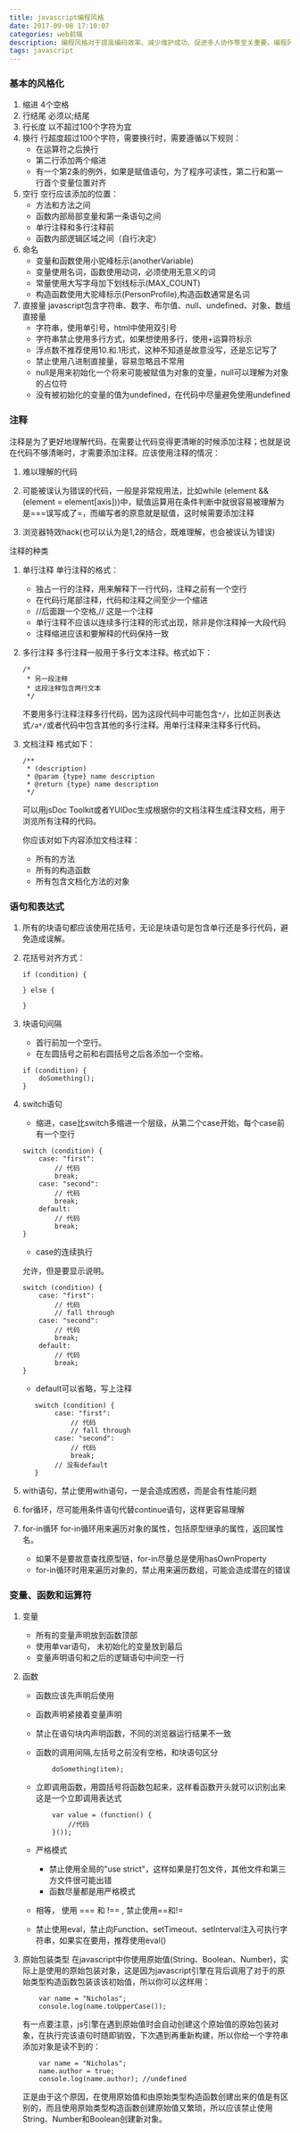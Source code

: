 ```yaml
---
title: javascript编程风格
date: 2017-09-08 17:10:07
categories: web前端
description: 编程风格对于提高编码效率、减少维护成功、促进多人协作等至关重要。编程风格一单确定，所有人编写的代码都是一致的，确定的，节省了大量阅读整理别人代码的时间，也更容易发现错误。且好的编程风格能避免很多不必要的、容易忽略的问题。
tags: javascript
---
```

<!-- more -->

### 基本的风格化

1. 缩进
    4个空格
2. 行结尾
    必须以;结尾
3. 行长度
    以不超过100个字符为宜
4. 换行
    行超度超过100个字符，需要换行时，需要遵循以下规则：
    - 在运算符之后换行
    - 第二行添加两个缩进
    - 有一个第2条的例外，如果是赋值语句，为了程序可读性，第二行和第一行首个变量位置对齐
5. 空行
    空行应该添加的位置：
    - 方法和方法之间
    - 函数内部局部变量和第一条语句之间
    - 单行注释和多行注释前
    - 函数内部逻辑区域之间（自行决定）
6. 命名
    - 变量和函数使用小驼峰标示(anotherVariable)
    - 变量使用名词，函数使用动词，必须使用无意义的词
    - 常量使用大写字母加下划线标示(MAX_COUNT)
    - 构造函数使用大驼峰标示(PersonProfile),构造函数通常是名词
7. 直接量
    javascript包含字符串、数字、布尔值、null、undefined、对象、数组直接量
    - 字符串，使用单引号，html中使用双引号
    - 字符串禁止使用多行方式，如果想使用多行，使用+运算符标示
    - 浮点数不推荐使用10.和.1形式，这种不知道是故意没写，还是忘记写了
    - 禁止使用八进制直接量，容易忽略且不常用
    - null是用来初始化一个将来可能被赋值为对象的变量，null可以理解为对象的占位符
    - 没有被初始化的变量的值为undefined，在代码中尽量避免使用undefined

### 注释

注释是为了更好地理解代码，在需要让代码变得更清晰的时候添加注释；也就是说在代码不够清晰时，才需要添加注释。应该使用注释的情况：

1. 难以理解的代码

2. 可能被误认为错误的代码，一般是非常规用法，比如while (element && (element = element[axis]))中，赋值运算用在条件判断中就很容易被理解为是===误写成了=，而编写者的原意就是赋值，这时候需要添加注释

3. 浏览器特效hack(也可以认为是1,2的结合，既难理解，也会被误认为错误)

注释的种类

1. 单行注释
    单行注释的格式：
    - 独占一行的注释，用来解释下一行代码，注释之前有一个空行
    - 在代码行尾部注释，代码和注释之间至少一个缩进
    - //后面跟一个空格,// 这是一个注释
    - 单行注释不应该以连续多行注释的形式出现，除非是你注释掉一大段代码
    - 注释缩进应该和要解释的代码保持一致
    
2. 多行注释
    多行注释一般用于多行文本注释。格式如下：
    ```
    /*
     * 另一段注释
     * 这段注释包含两行文本
     */
    ```
    不要用多行注释注释多行代码，因为这段代码中可能包含`*/`，比如正则表达式`/a*/`或者代码中包含其他的多行注释。用单行注释来注释多行代码。
3. 文档注释
    格式如下：
    ```
    /**
     * (description)
     * @param {type} name description
     * @return {type} name description
     */
    ```
    可以用jsDoc Toolkit或者YUIDoc生成根据你的文档注释生成注释文档，用于浏览所有注释的代码。
    
    你应该对如下内容添加文档注释：
    - 所有的方法
    - 所有的构造函数
    - 所有包含文档化方法的对象

### 语句和表达式
1. 所有的块语句都应该使用花括号，无论是块语句是包含单行还是多行代码，避免造成误解。
2. 花括号对齐方式：
    ```
    if (condition) {
            
    } else {
            
    }
    ```
3. 块语句间隔
   - 首行前加一个空行。
   - 在左圆括号之前和右圆括号之后各添加一个空格。
    ```
    if (condition) {
        doSomething();
    }
    ```
4. switch语句
    - 缩进，case比switch多缩进一个层级，从第二个case开始，每个case前有一个空行
    ```
    switch (condition) {
        case: "first":
            // 代码
            break;
        case: "second":
            // 代码
            break;
        default:
            // 代码
            break;
    }
    ```
    - case的连续执行
    
    允许，但是要显示说明。
    
    ```
    switch (condition) {
        case: "first":
            // 代码
            // fall through
        case: "second":
            // 代码
            break;
        default:
            // 代码
            break;
    }
    ```
    - default可以省略，写上注释
    ```
       switch (condition) {
            case: "first":
                // 代码
                // fall through
            case: "second":
                // 代码
                break;
            // 没有default
       }
    ```


5. with语句，禁止使用with语句，一是会造成困惑，而是会有性能问题

6. for循环，尽可能用条件语句代替continue语句，这样更容易理解

7. for-in循环
    for-in循环用来遍历对象的属性，包括原型继承的属性，返回属性名。
    
    - 如果不是要故意查找原型链，for-in尽量总是使用hasOwnProperty
    - for-in循环时用来遍历对象的，禁止用来遍历数组，可能会造成潜在的错误

### 变量、函数和运算符

1. 变量
    - 所有的变量声明放到函数顶部
    - 使用单var语句， 未初始化的变量放到最后
    - 变量声明语句和之后的逻辑语句中间空一行
2. 函数
    - 函数应该先声明后使用
    - 函数声明紧接着变量声明
    - 禁止在语句块内声明函数，不同的浏览器运行结果不一致
    - 函数的调用间隔,左括号之前没有空格，和块语句区分
        ```
            doSomething(item);
        ```
    - 立即调用函数，用圆括号将函数包起来，这样看函数开头就可以识别出来这是一个立即调用表达式
        ```
            var value = (function() {
                //代码
            }());
        ```
    - 严格模式
        - 禁止使用全局的"use strict"，这样如果是打包文件，其他文件和第三方文件很可能出错
        - 函数尽量都是用严格模式
    
    - 相等， 使用 === 和 !== , 禁止使用==和!=
    
    - 禁止使用eval，禁止向Function、setTimeout、setInterval注入可执行字符串，如果实在要用，推荐使用eval()

3. 原始包装类型
    在javascript中你使用原始值(String、Boolean、Number)，实际上是使用的原始包装对象，这是因为javascript引擎在背后调用了对于的原始类型构造函数包装该该初始值，所以你可以这样用：
    ```
        var name = "Nicholas";
        console.log(name.toUpperCase());
    ```
    有一点要注意，js引擎在遇到原始值时会自动创建这个原始值的原始包装对象，在执行完该语句时随即销毁，下次遇到再重新构建，所以你给一个字符串添加对象是读不到的：
    ```
        var name = "Nicholas";
        name.author = true;
        console.log(name.author); //undefined
    ```
    正是由于这个原因，在使用原始值和由原始类型构造函数创建出来的值是有区别的，而且使用原始类型构造函数创建原始值又繁琐，所以应该禁止使用String、Number和Boolean创建新对象。